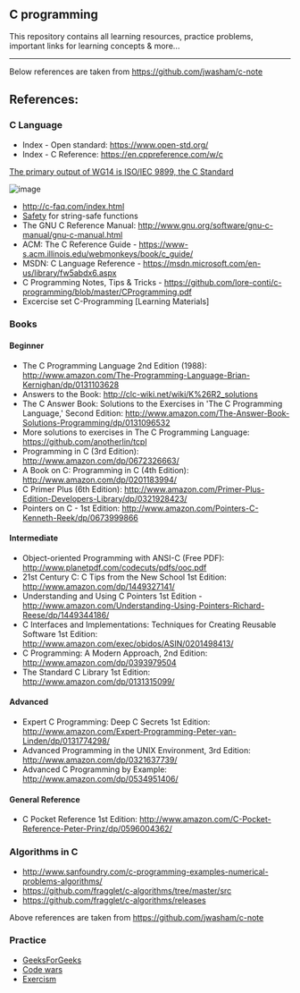 ## C programming

This repository contains all learning resources, practice problems, important links for learning concepts & more...

---

Below references are taken from https://github.com/jwasham/c-note

## References:

### C Language

- Index - Open standard: https://www.open-std.org/
- Index - C Reference: https://en.cppreference.com/w/c

[The primary output of WG14 is ISO/IEC 9899, the C Standard](https://www.open-std.org/JTC1/SC22/WG14/www/projects.html)

![image](https://github.com/user-attachments/assets/b64dc88d-af5e-43f2-afe5-b3c06977c7b6)

- http://c-faq.com/index.html
- [Safety](safety.md) for string-safe functions
- The GNU C Reference Manual: http://www.gnu.org/software/gnu-c-manual/gnu-c-manual.html
- ACM: The C Reference Guide - https://www-s.acm.illinois.edu/webmonkeys/book/c_guide/
- MSDN: C Language Reference - https://msdn.microsoft.com/en-us/library/fw5abdx6.aspx
- C Programming Notes, Tips & Tricks - https://github.com/lore-conti/c-programming/blob/master/CProgramming.pdf
- Excercise set C-Programming [Learning Materials]

### Books

#### Beginner

- The C Programming Language 2nd Edition (1988): http://www.amazon.com/The-Programming-Language-Brian-Kernighan/dp/0131103628
- Answers to the Book: http://clc-wiki.net/wiki/K%26R2_solutions
- The C Answer Book: Solutions to the Exercises in 'The C Programming Language,' Second Edition: http://www.amazon.com/The-Answer-Book-Solutions-Programming/dp/0131096532
- More solutions to exercises in The C Programming Language: https://github.com/anotherlin/tcpl
- Programming in C (3rd Edition): http://www.amazon.com/dp/0672326663/
- A Book on C: Programming in C (4th Edition): http://www.amazon.com/dp/0201183994/
- C Primer Plus (6th Edition): http://www.amazon.com/Primer-Plus-Edition-Developers-Library/dp/0321928423/
- Pointers on C - 1st Edition: http://www.amazon.com/Pointers-C-Kenneth-Reek/dp/0673999866

#### Intermediate

- Object-oriented Programming with ANSI-C (Free PDF): http://www.planetpdf.com/codecuts/pdfs/ooc.pdf
- 21st Century C: C Tips from the New School 1st Edition: http://www.amazon.com/dp/1449327141/
- Understanding and Using C Pointers 1st Edition - http://www.amazon.com/Understanding-Using-Pointers-Richard-Reese/dp/1449344186/
- C Interfaces and Implementations: Techniques for Creating Reusable Software 1st Edition: http://www.amazon.com/exec/obidos/ASIN/0201498413/
- C Programming: A Modern Approach, 2nd Edition: http://www.amazon.com/dp/0393979504
- The Standard C Library 1st Edition: http://www.amazon.com/dp/0131315099/

#### Advanced

- Expert C Programming: Deep C Secrets 1st Edition: http://www.amazon.com/Expert-Programming-Peter-van-Linden/dp/0131774298/
- Advanced Programming in the UNIX Environment, 3rd Edition: http://www.amazon.com/dp/0321637739/
- Advanced C Programming by Example: http://www.amazon.com/dp/0534951406/

#### General Reference

- C Pocket Reference 1st Edition: http://www.amazon.com/C-Pocket-Reference-Peter-Prinz/dp/0596004362/

### Algorithms in C

- http://www.sanfoundry.com/c-programming-examples-numerical-problems-algorithms/
- https://github.com/fragglet/c-algorithms/tree/master/src
- https://github.com/fragglet/c-algorithms/releases

Above references are taken from https://github.com/jwasham/c-note

### Practice

- [GeeksForGeeks](https://www.geeksforgeeks.org/c-programming-language/)
- [Code wars](https://www.codewars.com/)
- [Exercism](https://exercism.org/tracks/c/)
